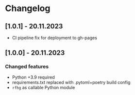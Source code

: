 # Changelog

## [1.0.1] - 20.11.2023
- CI pipeline fix for deployment to gh-pages


## [1.0.0] - 20.11.2023

### Changed features
- Python +3.9 required
- requirements.txt replaced with .pytoml+poetry build config
- `rfhg` as callable Python module

